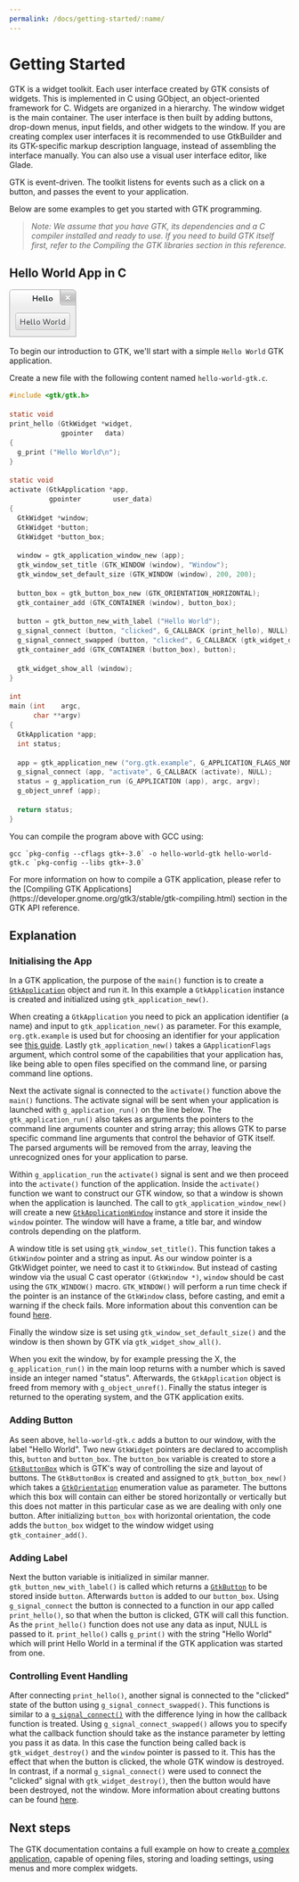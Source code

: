 ```yaml
---
permalink: /docs/getting-started/:name/
---
```

# Getting Started

GTK is a widget toolkit. Each user interface created by GTK consists of
widgets. This is implemented in C using GObject, an object-oriented
framework for C. Widgets are organized in a hierarchy. The window widget is
the main container. The user interface is then built by adding buttons,
drop-down menus, input fields, and other widgets to the window. If you are
creating complex user interfaces it is recommended to use GtkBuilder and its
GTK-specific markup description language, instead of assembling the
interface manually. You can also use a visual user interface editor, like
Glade.

GTK is event-driven. The toolkit listens for events such as a click on a
button, and passes the event to your application.

Below are some examples to get you started with GTK programming.

> *Note: We assume that you have GTK, its dependencies and a C compiler
> installed and ready to use. If you need to build GTK itself first, refer
> to the Compiling the GTK libraries section in this reference.*

## Hello World App in C

![Hello World Application in GTK using C](/assets/img/docs/docs-hello-world-c.png)

To begin our introduction to GTK, we'll start with a simple `Hello World` GTK application.

Create a new file with the following content named `hello-world-gtk.c`.

```c
#include <gtk/gtk.h>

static void
print_hello (GtkWidget *widget,
             gpointer   data)
{
  g_print ("Hello World\n");
}

static void
activate (GtkApplication *app,
          gpointer        user_data)
{
  GtkWidget *window;
  GtkWidget *button;
  GtkWidget *button_box;

  window = gtk_application_window_new (app);
  gtk_window_set_title (GTK_WINDOW (window), "Window");
  gtk_window_set_default_size (GTK_WINDOW (window), 200, 200);

  button_box = gtk_button_box_new (GTK_ORIENTATION_HORIZONTAL);
  gtk_container_add (GTK_CONTAINER (window), button_box);

  button = gtk_button_new_with_label ("Hello World");
  g_signal_connect (button, "clicked", G_CALLBACK (print_hello), NULL);
  g_signal_connect_swapped (button, "clicked", G_CALLBACK (gtk_widget_destroy), window);
  gtk_container_add (GTK_CONTAINER (button_box), button);

  gtk_widget_show_all (window);
}

int
main (int    argc,
      char **argv)
{
  GtkApplication *app;
  int status;

  app = gtk_application_new ("org.gtk.example", G_APPLICATION_FLAGS_NONE);
  g_signal_connect (app, "activate", G_CALLBACK (activate), NULL);
  status = g_application_run (G_APPLICATION (app), argc, argv);
  g_object_unref (app);

  return status;
}
```

You can compile the program above with GCC using:

```shell
gcc `pkg-config --cflags gtk+-3.0` -o hello-world-gtk hello-world-gtk.c `pkg-config --libs gtk+-3.0`
```

<div class="alert alert-tertiary">
For more information on how to compile a GTK application, please refer to
the [Compiling GTK Applications](https://developer.gnome.org/gtk3/stable/gtk-compiling.html)
section in the GTK API reference.
</div>

## Explanation

### Initialising the App

In a GTK application, the purpose of the `main()` function is to create a
[`GtkApplication`](https://developer.gnome.org/gtk3/stable/GtkApplication.html)
object and run it. In this example a `GtkApplication` instance is created and
initialized using `gtk_application_new()`.

When creating a `GtkApplication` you need to pick an application identifier
(a name) and input to `gtk_application_new()` as parameter. For this
example, `org.gtk.example` is used but for choosing an identifier for your
application see [this guide](https://wiki.gnome.org/HowDoI/ChooseApplicationID).
Lastly `gtk_application_new()` takes a `GApplicationFlags` argument, which
control some of the capabilities that your application has, like being able
to open files specified on the command line, or parsing command line options.

Next the activate signal is connected to the `activate()` function above the
`main()` functions. The activate signal will be sent when your application
is launched with `g_application_run()` on the line below. The
`gtk_application_run()` also takes as arguments the pointers to the command
line arguments counter and string array; this allows GTK to parse specific
command line arguments that control the behavior of GTK itself. The parsed
arguments will be removed from the array, leaving the unrecognized ones for
your application to parse.

Within `g_application_run` the `activate()` signal is sent and we then
proceed into the `activate()` function of the application. Inside the
`activate()` function we want to construct our GTK window, so that a window
is shown when the application is launched. The call to
`gtk_application_window_new()` will create a new
[`GtkApplicationWindow`](https://developer.gnome.org/gtk3/stable/GtkApplicationWindow.html)
instance and store it inside the `window` pointer. The window will have a frame,
a title bar, and window controls depending on the platform.

A window title is set using `gtk_window_set_title()`. This function takes a
`GtkWindow` pointer and a string as input. As our window pointer is a
GtkWidget pointer, we need to cast it to `GtkWindow`. But instead of
casting window via the usual C cast operator `(GtkWindow *)`, `window` should
be cast using the `GTK_WINDOW()` macro. `GTK_WINDOW()` will perform a run
time check if the pointer is an instance of the `GtkWindow` class, before
casting, and emit a warning if the check fails. More information about this
convention can be found [here](https://developer.gnome.org/gobject/stable/gtype-conventions.html).

Finally the window size is set using `gtk_window_set_default_size()` and the
window is then shown by GTK via `gtk_widget_show_all()`.

When you exit the window, by for example pressing the X, the
`g_application_run()` in the main loop returns with a number which is saved
inside an integer named "status". Afterwards, the `GtkApplication` object is
freed from memory with `g_object_unref()`. Finally the status integer is
returned to the operating system, and the GTK application exits.

### Adding Button

As seen above, `hello-world-gtk.c` adds a button to our window, with the
label "Hello World". Two new `GtkWidget` pointers are declared to accomplish
this, `button` and `button_box`. The `button_box` variable is created to
store a [`GtkButtonBox`](https://developer.gnome.org/gtk3/stable/GtkButtonBox.html)
which is GTK's way of controlling the size and layout of buttons. The
`GtkButtonBox` is created and assigned to `gtk_button_box_new()` which takes
a [`GtkOrientation`](https://developer.gnome.org/gtk3/stable/gtk3-Standard-Enumerations.html#GtkOrientation)
enumeration value as parameter. The buttons which this box will contain can
either be stored horizontally or vertically but this does not matter in this
particular case as we are dealing with only one button. After initializing
`button_box` with horizontal orientation, the code adds the `button_box`
widget to the window widget using `gtk_container_add()`.

### Adding Label

Next the button variable is initialized in similar manner.
`gtk_button_new_with_label()` is called which returns a
[`GtkButton`](https://developer.gnome.org/gtk3/stable/GtkButton.html) to be
stored inside `button`. Afterwards `button` is added to our `button_box`.
Using `g_signal_connect` the button is connected to a function in our app
called `print_hello()`, so that when the button is clicked, GTK will call
this function. As the `print_hello()` function does not use any data as
input, NULL is passed to it. `print_hello()` calls `g_print()` with the
string "Hello World" which will print Hello World in a terminal if the GTK
application was started from one.

### Controlling Event Handling

After connecting `print_hello()`, another signal is connected to the
"clicked" state of the button using `g_signal_connect_swapped()`. This
functions is similar to a [`g_signal_connect()`](https://developer.gnome.org/gobject/stable/gobject-Signals.html#g-signal-connect)
with the difference lying in how the callback function is treated.
Using `g_signal_connect_swapped()` allows you to specify what the callback
function should take as the instance parameter by letting you pass it as
data. In this case the function being called back is `gtk_widget_destroy()`
and the `window` pointer is passed to it. This has the effect that when the
button is clicked, the whole GTK window is destroyed. In contrast, if a
normal `g_signal_connect()` were used to connect the "clicked" signal with
`gtk_widget_destroy()`, then the button would have been destroyed, not the
window. More information about creating buttons can be found
[here](https://wiki.gnome.org/HowDoI/Buttons).

## Next steps

The GTK documentation contains a full example on how to create [a complex
application](https://developer.gnome.org/gtk3/stable/ch01s04.html), capable
of opening files, storing and loading settings, using menus and more complex
widgets.
